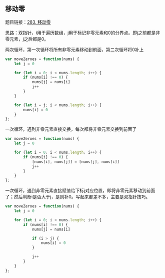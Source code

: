 ## 移动零

题目链接：[283. 移动零](https://leetcode-cn.com/problems/move-zeroes/)

思路：双指针，i用于遍历数组，j用于标记非零元素和0的分界点。即j之前都是非零元素，j之后都是0。


两次循环，第一次循环将所有非零元素移动到前面，第二次循环将0补上

```js
var moveZeroes = function(nums) {
    let j = 0

    for (let i = 0; i < nums.length; i++) {
        if (nums[i] !== 0) {
            nums[j] = nums[i]
            j++
        }
    }

    for (let i = j; i < nums.length; i++) {
        nums[i] = 0
    }
};
```

一次循环，遇到非零元素直接交换，每次都将非零元素交换到前面了

```js
var moveZeroes = function(nums) {
    let j = 0

    for (let i = 0; i < nums.length; i++) {
        if (nums[i] !== 0) {
            [nums[i], nums[j]] = [nums[j], nums[i]]
            j++
        }
    }
};
```

一次循环，遇到非零元素直接赋值给下标j对应位置，即将非零元素移动到前面了；然后判断i是否大于j，是则补0。写起来都差不多，主要是双指针技巧。

```js
var moveZeroes = function(nums) {
    let j = 0

    for (let i = 0; i < nums.length; i++) {
        if (nums[i] !== 0) {
            nums[j] = nums[i]

            if (i > j) {
                nums[i] = 0
            }

            j++
        }
    }
};
```
